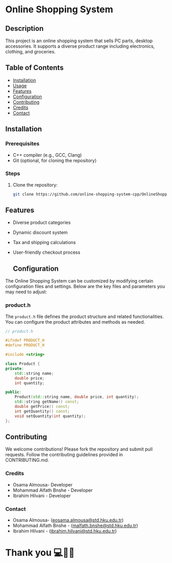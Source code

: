 
# Online Shopping System

## Description
This project is an online shopping system that sells PC parts, desktop accessories. It supports a diverse product range including electronics, clothing, and groceries.

## Table of Contents
- [Installation](#installation)
- [Usage](#usage)
- [Features](#features)
- [Configuration](#configuration)
- [Contributing](#contributing)
- [Credits](#credits)
- [Contact](#contact)

## Installation
### Prerequisites
- C++ compiler (e.g., GCC, Clang)
- Git (optional, for cloning the repository)

### Steps
1. Clone the repository:
   ```bash
   git clone https://github.com/online-shopping-system-cpp/OnlineShoppingSystem

## Features
- Diverse product categories
- Dynamic discount system
- Tax and shipping calculations
- User-friendly checkout process

  ## Configuration

The Online Shopping System can be customized by modifying certain configuration files and settings. Below are the key files and parameters you may need to adjust:

### product.h
The `product.h` file defines the product structure and related functionalities. You can configure the product attributes and methods as needed.
```cpp
// product.h

#ifndef PRODUCT_H
#define PRODUCT_H

#include <string>

class Product {
private:
    std::string name;
    double price;
    int quantity;

public:
    Product(std::string name, double price, int quantity);
    std::string getName() const;
    double getPrice() const;
    int getQuantity() const;
    void setQuantity(int quantity);
};

```


## Contributing
We welcome contributions! Please fork the repository and submit pull requests. Follow the contributing guidelines provided in CONTRIBUTING.md.

### Credits
- Osama Almousa- Developer
- Mohammad Alfath Bnshe - Developer
- Ibrahim Hilvani - Developer

### Contact
- Osama Almousa- (eosama.almousa@std.hku.edu.tr)
- Mohammad Alfath Bnshe - (malfath.bnshe@std.hku.edu.tr)
- Ibrahim Hilvani - (ibrahim.hilvani@std.hku.edu.tr)

# Thank you 💻🤗🛒
